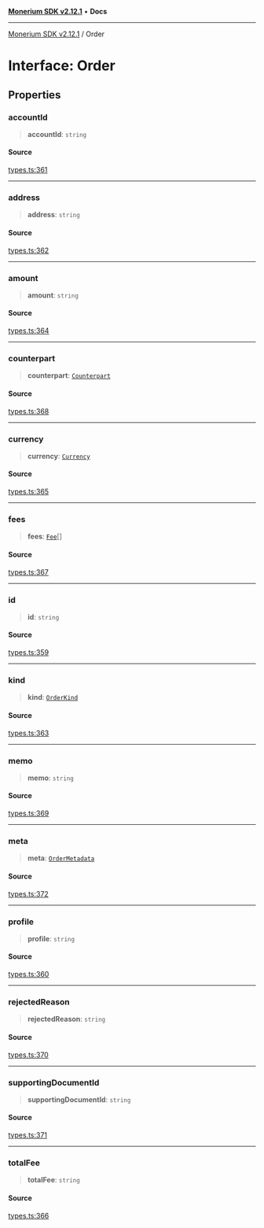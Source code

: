 [**Monerium SDK v2.12.1**](../README.md) • **Docs**

---

[Monerium SDK v2.12.1](../README.md) / Order

# Interface: Order

## Properties

### accountId

> **accountId**: `string`

#### Source

[types.ts:361](https://github.com/monerium/js-monorepo/blob/26e2ea0861cb901d7ae432326a3f8b4932fe0d47/packages/sdk/src/types.ts#L361)

---

### address

> **address**: `string`

#### Source

[types.ts:362](https://github.com/monerium/js-monorepo/blob/26e2ea0861cb901d7ae432326a3f8b4932fe0d47/packages/sdk/src/types.ts#L362)

---

### amount

> **amount**: `string`

#### Source

[types.ts:364](https://github.com/monerium/js-monorepo/blob/26e2ea0861cb901d7ae432326a3f8b4932fe0d47/packages/sdk/src/types.ts#L364)

---

### counterpart

> **counterpart**: [`Counterpart`](Counterpart.md)

#### Source

[types.ts:368](https://github.com/monerium/js-monorepo/blob/26e2ea0861cb901d7ae432326a3f8b4932fe0d47/packages/sdk/src/types.ts#L368)

---

### currency

> **currency**: [`Currency`](../enumerations/Currency.md)

#### Source

[types.ts:365](https://github.com/monerium/js-monorepo/blob/26e2ea0861cb901d7ae432326a3f8b4932fe0d47/packages/sdk/src/types.ts#L365)

---

### fees

> **fees**: [`Fee`](Fee.md)[]

#### Source

[types.ts:367](https://github.com/monerium/js-monorepo/blob/26e2ea0861cb901d7ae432326a3f8b4932fe0d47/packages/sdk/src/types.ts#L367)

---

### id

> **id**: `string`

#### Source

[types.ts:359](https://github.com/monerium/js-monorepo/blob/26e2ea0861cb901d7ae432326a3f8b4932fe0d47/packages/sdk/src/types.ts#L359)

---

### kind

> **kind**: [`OrderKind`](../enumerations/OrderKind.md)

#### Source

[types.ts:363](https://github.com/monerium/js-monorepo/blob/26e2ea0861cb901d7ae432326a3f8b4932fe0d47/packages/sdk/src/types.ts#L363)

---

### memo

> **memo**: `string`

#### Source

[types.ts:369](https://github.com/monerium/js-monorepo/blob/26e2ea0861cb901d7ae432326a3f8b4932fe0d47/packages/sdk/src/types.ts#L369)

---

### meta

> **meta**: [`OrderMetadata`](OrderMetadata.md)

#### Source

[types.ts:372](https://github.com/monerium/js-monorepo/blob/26e2ea0861cb901d7ae432326a3f8b4932fe0d47/packages/sdk/src/types.ts#L372)

---

### profile

> **profile**: `string`

#### Source

[types.ts:360](https://github.com/monerium/js-monorepo/blob/26e2ea0861cb901d7ae432326a3f8b4932fe0d47/packages/sdk/src/types.ts#L360)

---

### rejectedReason

> **rejectedReason**: `string`

#### Source

[types.ts:370](https://github.com/monerium/js-monorepo/blob/26e2ea0861cb901d7ae432326a3f8b4932fe0d47/packages/sdk/src/types.ts#L370)

---

### supportingDocumentId

> **supportingDocumentId**: `string`

#### Source

[types.ts:371](https://github.com/monerium/js-monorepo/blob/26e2ea0861cb901d7ae432326a3f8b4932fe0d47/packages/sdk/src/types.ts#L371)

---

### totalFee

> **totalFee**: `string`

#### Source

[types.ts:366](https://github.com/monerium/js-monorepo/blob/26e2ea0861cb901d7ae432326a3f8b4932fe0d47/packages/sdk/src/types.ts#L366)

